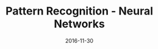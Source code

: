 ---
layout: project
type: project
image: images/pr.jpg
title: Pattern Recognition - Neural Networks
# All dates must be YYYY-MM-DD format!
date: 2016-11-30
labels:
  - Machine Learning
  - PR
  - MATLAB
permalink: https://github.com/uday96/PatternRecognition-NeuralNetworks
summary: Matlab program to visualize datasets and build classification models.
---